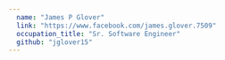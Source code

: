 ```yaml
---
  name: "James P Glover"
  link: "https://www.facebook.com/james.glover.7509"
  occupation_title: "Sr. Software Engineer"
  github: "jglover15"
---
```


